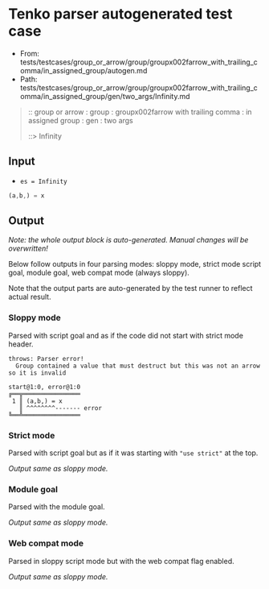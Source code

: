 # Tenko parser autogenerated test case

- From: tests/testcases/group_or_arrow/group/groupx002farrow_with_trailing_comma/in_assigned_group/autogen.md
- Path: tests/testcases/group_or_arrow/group/groupx002farrow_with_trailing_comma/in_assigned_group/gen/two_args/Infinity.md

> :: group or arrow : group : groupx002farrow with trailing comma : in assigned group : gen : two args
>
> ::> Infinity

## Input

- `es = Infinity`

`````js
(a,b,) = x
`````

## Output

_Note: the whole output block is auto-generated. Manual changes will be overwritten!_

Below follow outputs in four parsing modes: sloppy mode, strict mode script goal, module goal, web compat mode (always sloppy).

Note that the output parts are auto-generated by the test runner to reflect actual result.

### Sloppy mode

Parsed with script goal and as if the code did not start with strict mode header.

`````
throws: Parser error!
  Group contained a value that must destruct but this was not an arrow so it is invalid

start@1:0, error@1:0
╔══╦════════════════
 1 ║ (a,b,) = x
   ║ ^^^^^^^^------- error
╚══╩════════════════

`````

### Strict mode

Parsed with script goal but as if it was starting with `"use strict"` at the top.

_Output same as sloppy mode._

### Module goal

Parsed with the module goal.

_Output same as sloppy mode._

### Web compat mode

Parsed in sloppy script mode but with the web compat flag enabled.

_Output same as sloppy mode._
